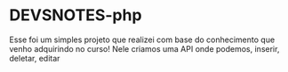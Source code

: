 # DEVSNOTES-php
Esse foi um simples projeto que realizei com base do conhecimento que venho adquirindo no curso! Nele criamos uma API onde podemos, inserir, deletar, editar
